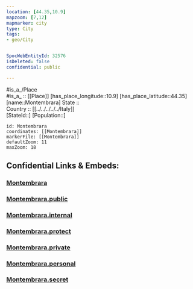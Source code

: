 ```yaml
---
location: [44.35,10.9] 
mapzoom: [7,12] 
mapmarker: city 
type: City
tags:
- geo/City


SpocWebEntityId: 32576
isDeleted: false
confidential: public

---
```

#is_a_/Place  
#is_a_ :: [[Place]] 
[has_place_longitude::10.9] 
[has_place_latitude::44.35] 
[name::Montembrara] 
State ::  
Country :: [[../../../../../Italy]]  
[StateId::] 
[Population::] 



```leaflet
id: Montembrara
coordinates: [[Montembrara]] 
markerFile: [[Montembrara]] 
defaultZoom: 11 
maxZoom: 18
```


## Confidential Links & Embeds: 

### [Montembrara](/_Standards/Earth/Continent/Europe/Europe~South/Italy/regions~Italy/Emilia-Romagna/Modena.Province/City/Montembrara.md) 

### [Montembrara.public](/_public/Earth/Continent/Europe/Europe~South/Italy/regions~Italy/Emilia-Romagna/Modena.Province/City/Montembrara.public.md) 

### [Montembrara.internal](/_internal/Earth/Continent/Europe/Europe~South/Italy/regions~Italy/Emilia-Romagna/Modena.Province/City/Montembrara.internal.md) 

### [Montembrara.protect](/_protect/Earth/Continent/Europe/Europe~South/Italy/regions~Italy/Emilia-Romagna/Modena.Province/City/Montembrara.protect.md) 

### [Montembrara.private](/_private/Earth/Continent/Europe/Europe~South/Italy/regions~Italy/Emilia-Romagna/Modena.Province/City/Montembrara.private.md) 

### [Montembrara.personal](/_personal/Earth/Continent/Europe/Europe~South/Italy/regions~Italy/Emilia-Romagna/Modena.Province/City/Montembrara.personal.md) 

### [Montembrara.secret](/_secret/Earth/Continent/Europe/Europe~South/Italy/regions~Italy/Emilia-Romagna/Modena.Province/City/Montembrara.secret.md)

